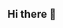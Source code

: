 ## Hi there 👋






<!--
# 👋 Hi there, I'm Richard Esley!

Welcome to my GitHub profile!

## About Me

- **👀 Interests:** 
  - Artificial Intelligence (IA)
- **🌱 Currently Learning:** 
  - Python
  - Java
  - HTML & CSS
  - PHP
  - MySQL
- **🅰️ Current Project:**
  - Creating an awesome app!
  - Creating an RPG Game!

## 📫 How to Reach Me

- Email: [richardesleyso@gmail.com](mailto:richardesleyso@gmail.com)
- LinkedIn: [Richard Esley](https://www.linkedin.com/in/richardesley)

---

### Let's Connect!

Feel free to explore my repositories and contribute to my projects. I'm always open to collaboration and learning new things.

---

![GitHub Stats](https://github-readme-stats.vercel.app/api?username=RDEsley&show_icons=true&theme=radical)
![Top Langs](https://github-readme-stats.vercel.app/api/top-langs/?username=RDEsley&layout=compact&theme=radical)

-->
